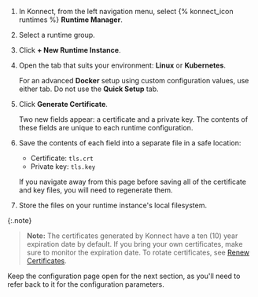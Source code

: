 <!-- Shared between Konnect gateway runtime config topics: Docker, Kubernetes, and kong.conf -->
1. In Konnect, from the left navigation menu, select {% konnect_icon runtimes %}
**Runtime Manager**.

1. Select a runtime group.

1. Click **+ New Runtime Instance**.

1. Open the tab that suits your environment: **Linux** or **Kubernetes**.

    For an advanced **Docker** setup using custom configuration values, use
    either tab. Do not use the **Quick Setup** tab.

1. Click **Generate Certificate**.

    Two new fields appear: a certificate and a private key.
    The contents of these fields are unique to each runtime configuration.

1. Save the contents of each field into a separate file in a safe location:

    * Certificate: `tls.crt`
    * Private key: `tls.key`

    If you navigate away from this page before saving all of the
    certificate and key files, you will need to regenerate them.

1. Store the files on your runtime instance's local filesystem.

{:.note}
> **Note:** The certificates generated by Konnect have a ten (10) year expiration
date by default. If you bring your own certificates, make sure to monitor the
expiration date. To rotate certificates, see
[Renew Certificates](/konnect/configure/runtime-manager/runtime-instances/renew-certificates).

Keep the configuration page open for the next section, as you'll need to refer
back to it for the configuration parameters.
